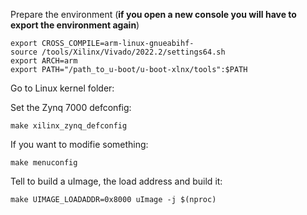 Prepare the environment (**if you open a new console you will have to export the environment again**)
```plaintext
export CROSS_COMPILE=arm-linux-gnueabihf-
source /tools/Xilinx/Vivado/2022.2/settings64.sh
export ARCH=arm
export PATH="/path_to_u-boot/u-boot-xlnx/tools":$PATH
```
Go to Linux kernel folder:

Set the Zynq 7000 defconfig:
```plaintext
make xilinx_zynq_defconfig
```
If you want to modifie something:
```plaintext
make menuconfig
```
Tell to build a uImage, the load address and build it:
```plaintext
make UIMAGE_LOADADDR=0x8000 uImage -j $(nproc)
```